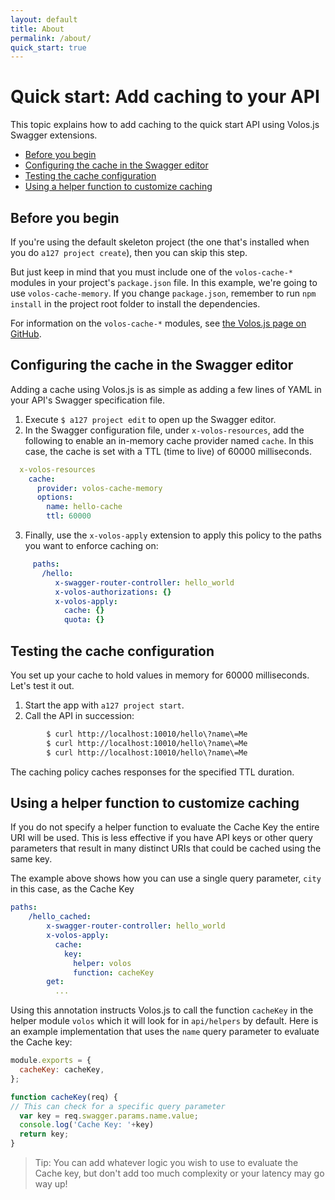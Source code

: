 ```yaml
---
layout: default
title: About
permalink: /about/
quick_start: true
---
```


# Quick start: Add caching to your API

This topic explains how to add caching to the quick start API using Volos.js Swagger extensions.

* [Before you begin](#before)
* [Configuring the cache in the Swagger editor](#configure)
* [Testing the cache configuration](#test)
* [Using a helper function to customize caching](#custom)


## <a name='before'></a>Before you begin

If you're using the default skeleton project (the one that's installed when you do `a127 project create`), then you can skip this step.

But just keep in mind that you must include one of the `volos-cache-*` modules in your project's `package.json` file. In this example, we're going to use `volos-cache-memory`. If you change `package.json`, remember to run `npm install` in the project root folder to install the dependencies.

For information on the `volos-cache-*` modules, see [the Volos.js page on GitHub](https://github.com/apigee-127/volos).

## <a name='configure'></a>Configuring the cache in the Swagger editor

Adding a cache using Volos.js is as simple as adding a few lines of YAML in your API's Swagger specification file.

1. Execute `$ a127 project edit` to open up the Swagger editor.
2. In the Swagger configuration file, under `x-volos-resources`, add the following to enable an in-memory cache provider named `cache`. In this case, the cache is set with a TTL (time to live) of 60000 milliseconds.

  ```yaml
    x-volos-resources
      cache:
        provider: volos-cache-memory
        options:
          name: hello-cache
          ttl: 60000
  ```

3. Finally, use the `x-volos-apply` extension to apply this policy to the paths you want to enforce caching on:
```yaml
     paths:
       /hello:
          x-swagger-router-controller: hello_world
          x-volos-authorizations: {}
          x-volos-apply:
            cache: {}
            quota: {}
```

## <a name='test'></a>Testing the cache configuration

You set up your cache to hold values in memory for 60000 milliseconds. Let's test it out.

1. Start the app with `a127 project start`.
2. Call the API in succession:
  ```bash
          $ curl http://localhost:10010/hello\?name\=Me
          $ curl http://localhost:10010/hello\?name\=Me
          $ curl http://localhost:10010/hello\?name\=Me
  ```

The caching policy caches responses for the specified TTL duration.

## <a name='custom'></a>Using a helper function to customize caching

If you do not specify a helper function to evaluate the Cache Key the entire URI will be used.  This is less effective if you have API keys or other query parameters that result in many distinct URIs that could be cached using the same key.

The example above shows how you can use a single query parameter, `city` in this case, as the Cache Key

```yaml
paths:
    /hello_cached:
        x-swagger-router-controller: hello_world
        x-volos-apply:
          cache:
            key:
              helper: volos
              function: cacheKey
        get:
          ...
```

Using this annotation instructs Volos.js to call the function `cacheKey` in the helper module `volos` which it will look for in `api/helpers` by default.  Here is an example implementation that uses the `name` query parameter to evaluate the Cache key:

```javascript
module.exports = {
  cacheKey: cacheKey,
};

function cacheKey(req) {
// This can check for a specific query parameter
  var key = req.swagger.params.name.value;
  console.log('Cache Key: '+key)
  return key;
}
```

> Tip: You can add whatever logic you wish to use to evaluate the Cache key, but don't add too much complexity or your latency may go way up!

